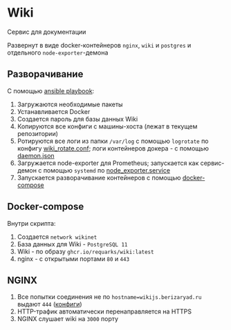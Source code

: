 # Wiki

 Сервис для документации
 
 Развернут в виде docker-контейнеров `nginx`, `wiki` и `postgres` и отдельного `node-exporter`-демона

 ## Разворачивание

 С помощью [ansible playbook](wikijs.yaml):

 1. Загружаются необходимые пакеты
 2. Устанавливается Docker
 3. Создается пароль для базы данных Wiki
 4. Копируются все конфиги с машины-хоста (лежат в текущем репозитории)
 5. Ротируются все логи из папки `/var/log` с помощью `logrotate` по конфигу [wiki_rotate.conf](https://gitlab.com/berizaryad_project/devops/wiki.js/-/blob/master/configs/wiki_rotate.conf); логи контейнеров докера - с помощью [daemon.json](https://gitlab.com/berizaryad_project/devops/wiki.js/-/blob/master/configs/daemon.json)
 6. Загружается node-exporter для Prometheus; запускается как сервис-демон с помощью `systemd` по [node_exporter.service](https://gitlab.com/berizaryad_project/devops/wiki.js/-/blob/master/configs/node_exporter.service)
 7. Запускается разворачивание контейнеров с помощью [docker-compose](https://gitlab.com/berizaryad_project/devops/wiki.js/-/blob/master/configs/docker-compose.yml)

## Docker-compose

Внутри скрипта:

1. Создается `network wikinet`
2. База данных для Wiki - `PostgreSQL 11`
3. Wiki - по образу `ghcr.io/requarks/wiki:latest`
4. nginx - с открытыми портами `80` и `443`

## NGINX

1. Все попытки соединения не по `hostname=wikijs.berizaryad.ru` выдают `444` ([конфиги](https://gitlab.com/berizaryad_project/devops/wiki.js/-/tree/master/configs/nginx))
2. HTTP-трафик автоматически перенаправляется на HTTPS
3. NGINX слушает wiki на `3000` порту
